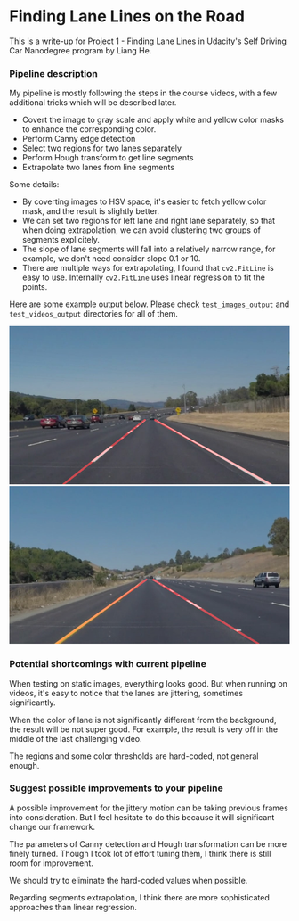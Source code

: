 # **Finding Lane Lines on the Road** 

This is a write-up for Project 1 - Finding Lane Lines in Udacity's Self Driving Car Nanodegree program by Liang He.

### Pipeline description

My pipeline is mostly following the steps in the course videos, with a few additional tricks which will be described later.

* Covert the image to gray scale and apply white and yellow color masks to enhance the corresponding color.
* Perform Canny edge detection
* Select two regions for two lanes separately
* Perform Hough transform to get line segments
* Extrapolate two lanes from line segments

Some details:

* By coverting images to HSV space, it's easier to fetch yellow color mask, and the result is slightly better.
* We can set two regions for left lane and right lane separately, so that when doing extrapolation, we can avoid clustering two groups of segments explicitely.
* The slope of lane segments will fall into a relatively narrow range, for example, we don't need consider slope 0.1 or 10.
* There are multiple ways for extrapolating, I found that `cv2.FitLine` is easy to use. Internally `cv2.FitLine` uses linear regression to fit the points.

Here are some example output below. Please check `test_images_output` and `test_videos_output` directories for all of them.

[solidWhiteCurve]: ./test_images_output/solidWhiteCurve.jpg "solidWhiteCurve"
[solidYellowCurve]: ./test_images_output/solidYellowCurve.jpg "solidYellowCurve"

![alt text][solidWhiteCurve]
![alt text][solidYellowCurve]

### Potential shortcomings with current pipeline

When testing on static images, everything looks good. But when running on videos, it's easy to notice that the lanes are jittering, sometimes significantly.

When the color of lane is not significantly different from the background, the result will be not super good. For example, the result is very off in the middle of the last challenging video. 

The regions and some color thresholds are hard-coded, not general enough.

### Suggest possible improvements to your pipeline

A possible improvement for the jittery motion can be taking previous frames into consideration. But I feel hesitate to do this because it will significant change our framework.

The parameters of Canny detection and Hough transformation can be more finely turned. Though I took lot of effort tuning them, I think there is still room for improvement.

We should try to eliminate the hard-coded values when possible.

Regarding segments extrapolation, I think there are more sophisticated approaches than linear regression.

